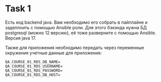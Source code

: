 # Task 1

Есть код backend java.
Вам необходимо его собрать в пайплайне и задеплоить с помощью Ansible роли.
Для этого бэкэнда нужна БД postgresql (можно 12 версию), её тоже разверните с помощью Ansible.
Версия java 17.

Также для приложения необходимо передать через переменные окружения учетные данные для приложения:

    QA_COURSE_01_RDS_DB_NAME=
    QA_COURSE_01_RDS_USERNAME=
    QA_COURSE_01_RDS_PASSWORD=
    QA_COURSE_01_RDS_DB_HOST=
